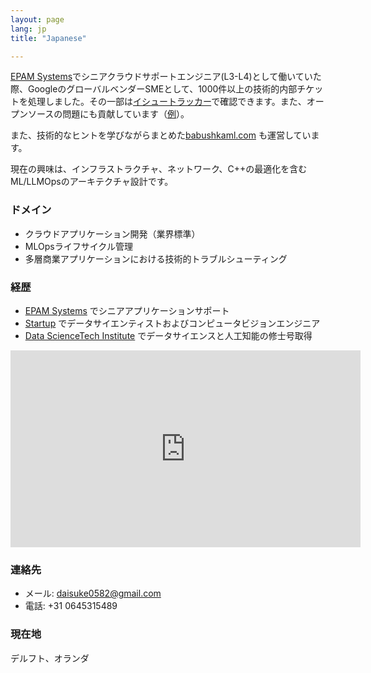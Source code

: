 ```yaml
---
layout: page
lang: jp
title: "Japanese"

---
```


[EPAM Systems](https://www.epam.com/)でシニアクラウドサポートエンジニア(L3-L4)として働いていた際、GoogleのグローバルベンダーSMEとして、1000件以上の技術的内部チケットを処理しました。その一部は[イシュートラッカー](https://issuetracker.google.com/issues?q=kuwabara@google.com%20)で確認できます。また、オープンソースの問題にも貢献しています（[例](https://github.com/GoogleCloudPlatform/vertex-ai-samples/issues/2600)）。

また、技術的なヒントを学びながらまとめた[babushkaml.com](https://babushkaml.com) も運営しています。

現在の興味は、インフラストラクチャ、ネットワーク、C++の最適化を含むML/LLMOpsのアーキテクチャ設計です。

### ドメイン
- クラウドアプリケーション開発（業界標準）
- MLOpsライフサイクル管理
- 多層商業アプリケーションにおける技術的トラブルシューティング

### 経歴
- [EPAM Systems](https://www.epam.com/) でシニアアプリケーションサポート
- [Startup](https://datafluct.com/) でデータサイエンティストおよびコンピュータビジョンエンジニア
- [Data ScienceTech Institute](https://www.datasciencetech.institute/) でデータサイエンスと人工知能の修士号取得

<iframe width="560" height="315" src="https://www.youtube.com/embed/RuatqthpLAs" title="YouTube video player" frameborder="0" allow="accelerometer; autoplay; clipboard-write; encrypted-media; gyroscope; picture-in-picture" allowfullscreen></iframe>

### 連絡先
- メール: daisuke0582@gmail.com
- 電話: +31 0645315489

### 現在地
デルフト、オランダ